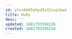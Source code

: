 ```yaml
---
id: ytvsbb05ahpd3s32vsp1ewi
title: Hubs
desc: ''
updated: 1681793598226
created: 1681793598226
---
```

